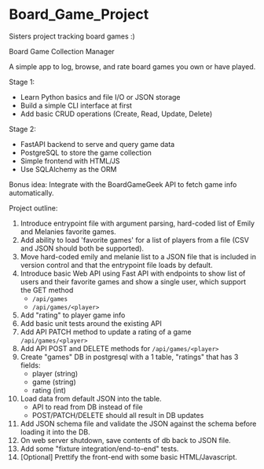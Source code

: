 # Board_Game_Project
Sisters project tracking board games :)


Board Game Collection Manager

A simple app to log, browse, and rate board games you own or have played.

Stage 1:

* Learn Python basics and file I/O or JSON storage
* Build a simple CLI interface at first
* Add basic CRUD operations (Create, Read, Update, Delete)


Stage 2:

* FastAPI backend to serve and query game data
* PostgreSQL to store the game collection
* Simple frontend with HTML/JS
* Use SQLAlchemy as the ORM


Bonus idea: Integrate with the BoardGameGeek API to fetch game info automatically.


Project outline:

1. Introduce entrypoint file with argument parsing, hard-coded list of Emily and Melanies favorite games.
2. Add ability to load 'favorite games' for a list of players from a file (CSV and JSON should both be supported).
3. Move hard-coded emily and melanie list to a JSON file that is included in version control and that the entrypoint file loads by default.
4. Introduce basic Web API using Fast API with endpoints to show list of users and their favorite games and show a single user, which support the GET method
    - `/api/games`
    - `/api/games/<player>`
5. Add "rating" to player game info
6. Add basic unit tests around the existing API
7. Add API PATCH method to update a rating of a game `/api/games/<player>`
8. Add API POST and DELETE methods for `/api/games/<player>`
9. Create "games" DB in postgresql with a 1 table, "ratings" that has 3 fields:
    - player (string)
    - game (string)
    - rating (int)
10. Load data from default JSON into the table.
    - API to read from DB instead of file
    - POST/PATCH/DELETE should all result in DB updates
11. Add JSON schema file and validate the JSON against the schema before loading it into the DB.
12. On web server shutdown, save contents of db back to JSON file.
13. Add some "fixture integration/end-to-end" tests.
14. [Optional] Prettify the front-end with some basic HTML/Javascript.